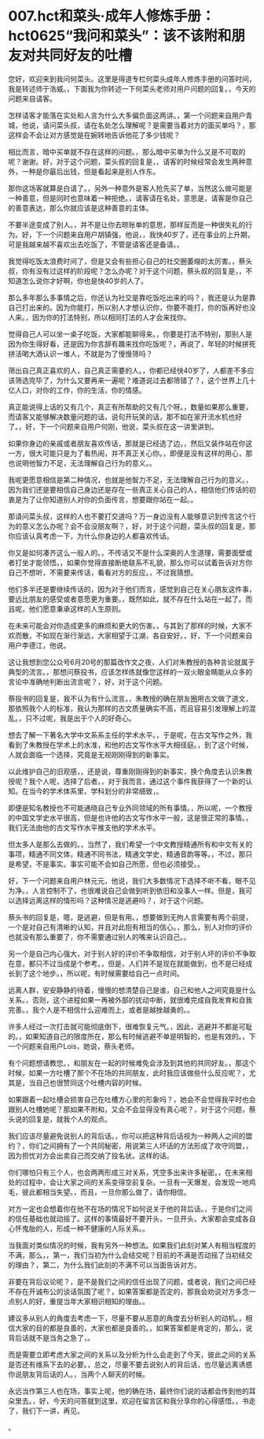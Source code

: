# 007.hct和菜头·成年人修炼手册：hct0625“我问和菜头”：该不该附和朋友对共同好友的吐槽 

您好，欢迎来到我问何菜头。这里是得道专栏何菜头成年人修炼手册的问答时间，我是转述师于浩威。，下面我为你转述一下何菜头老师对用户问题的回复。，今天的问题来自请客。

怎样请客才能落在实处和人言为什么大多偏负面这两讲。，第一个问题来自用户青城，他说，请问菜头叔，请在名处怎么理解呢？是需要当着对方的面买单吗？，那这样会不会让对方感觉是在婉转地告诉他花了多少钱呢？

相比而言，暗中买单就不存在这样的问题。，那么暗中买单为什么又是不可取的呢？谢谢。好，对于这个问题，菜头叔的回复是，，请客的时候经常会发生两种意外，一种是你最后出钱，但是看起来是别人作东。

那你这场客就算是白请了。，另外一种意外是客人抢先买了单，当然这么做可能是一种善意，但是同时也意味着一种拒绝。，请客请在名处，意思是，请客是你自己的善意表达，那么你就应该是这种善意的主体。

不要半途变成了别人。，并不是让你去晾账单的意思，那样反而是一种很失礼的行为。好，下一个问题来自用户胡镇强，他说，，我快40岁了，还在事业的上升期，可是我越来越不喜欢出去吃饭了，不管是请客还是备请。。

我觉得吃饭太浪费时间了，但是又会有些担心自己的社交圈萎缩的太厉害。，蔡头叔，你有没有过这样的阶段呢？怎么办呢？对于这个问题，蔡头叔的回复是，，不知道怎么说你才好啊，你也是快40岁的人了。

那么多年那么多事情之后，你还认为社交是靠吃饭吃出来的吗？，我还是认为是靠自己打出来的。因为你能打，所以别人才想认识你，你要不能打，你的饭再好也没人来。，因为你的打法特别，所以相同打法的人才会来找你。

觉得自己人可以坐一桌子吃饭，大家都能聊得来。，你要是打法不特别，那别人是因为你生得好看，还是因为你言辞有趣来找你吃饭呢？，再说了，年轻的时候拼死拼活喝大酒认识一堆人，不就是为了慢慢筛吗？

筛出自己真正喜欢的人，自己真正需要的人。，你都已经快40岁了，人都差不多应该筛选完毕了，为什么又要再来一遍呢？难道说过去都筛错了？，这个世界上几十亿人口，对你的工作，你的生活，你的情感。

真正能说得上话的又有几个，真正有所帮助的又有几个呀。，数量如果那么重要，而请客又能够解决数量问题的话，说句开玩笑的话，那不如在家开流水机也好了。，好，下一个问题来自用户何刚，他说，菜头叔在这一讲里讲到。

如果你身边的亲戚或者朋友喜欢传话，那就是已经选了边。，然后又装作站在你这一方，很大可能只是为了看热闹，并不真正关心你。，即便是没有这样的用心，那也说明他智力不足，无法理解自己行为的意义。。

我呢更愿意相信是第二种情况，也就是他智力不足，无法理解自己行为的意义。，因为我们还是要相信自己身边还是存在一些真正关心自己的人，相信他们传话的初衷是为了让你知道别人对你的负面传言，想要跟你站在一起。。

那请问菜头叔，这样的人也不要打交道吗？万一身边没有人能够意识到传言这个行为的意义怎么办呢？会不会没朋友啊？，好，对于这个问题，菜头叔的回复是，那你应该认真考虑一下，为什么你身边的人都喜欢传话。

你又是如何凑齐这么一般人的。，不传话又不是什么深奥的人生道理，需要面壁或者打坐才能领悟。，如果你觉得直接断绝联系不礼貌，那么你可以试着告诉对方你自己不想听，不需要来传话，看看对方的反应。，不过我猜想。

他们多半还是要继续传话的，因为对于他们而言，感觉到自己在关心朋友这件事，要远比朋友的感受或者意愿更为重要。，既然如此，就不存在什么站在一起了。而且呢，他们愿意秉承这样的人生原则。

在未来可能会对你造成更多的麻烦和更大的伤害。，与其到了那样的时候，大家不欢而散，不如现在渐行渐远，大家相望于江湖，各自安好。，好，下一个问题来自用户李德江，他说。

这让我想到您公众号6月20号的那篇改作文之夜，人们对朱教授的各种言论就属于典型的流言。，那想问蔡投书，应该怎样练就像您这样的一双火眼金睛能从众多的言论中准确地判断出流言呢？，好，对于这个问题。

蔡投书的回复是，我不认为有什么流言。，朱教授的确在朋友圈用古文做了道文，那依照我个人的标准，我认为那样的古文质量确实不高，而且容易引发理解上的混乱。，只不过呢，我是出于个人的好奇心。

想去了解一下著名大学中文系系主任的学术水平。，于是呢，在古文写作之外，我看到了朱教授在学术上的水准，和他的古文写作水平大相径庭。，到了这个时候，人就会面临一个选择，究竟是无视刚刚得到的新事实。

以此维护自己的旧观感，，还是说，尊重刚刚得到的新事实，换个角度去认识朱教授呢？我个人呢，选择了后者。，对于我而言，通过这个事件我获得了一个新的认知。在当今的学术体系里，学科划分的非常细致，。

即便是知名教授也不可能通晓自己专业外同领域的所有事情。，所以呢，一个教授的中国文学史水平很高，但是也许他的古文写作水平一般，这是很正常的事情。，我们无法由他的古文写作水平推支他的学术水平。

但太多人是那么去做的。，当然了，我们希望一个中文教授精通所有和中文有关的事项，精通不同文体，精通不同书法，精通文学史，精通音韵等等。，不过，那只是希望，不是事实。事实可能不会如自己所愿，但也必须接受。。

好，下一个问题来自用户林元元，他说，我们大多数情况下选择不听不看，眼不见为净。，人言控制不了，也很难说自己会做到听到依旧和没事人一样。但是，我可以选择远离这样的情形吗？这种情况是逃避吗？，对于这个问题。

蔡头书的回复是，嗯，是逃避，但是有用。，想要做到无拘人言需要有两个前提，一个是对自己有清晰的认知，并且对此抱有相当的信心。，那么，别人对你的评价也就没有那么重要了，你不需要通过别人的嘴来认识自己。。

另一个是自己内心强大，对于别人好的评价不争取相信，对于别人坏的评价不争取在意，都只不过当成是个参考。，但是，人们并不是现在就能做到，也不是已经成长到了这个地步。，所以呢，有时候需要给自己一点时间。

远离人群，安安静静的待着，慢慢的想清楚自己是谁，自己和他人之间究竟是什么关系。，否则，这个进程如果一再被外部的扰动中断，就很难完成自我发育和自我完善。，我个人是不相信什么迎难而上，或者是越挫越勇的。。

许多人经过一次打击就可能彻底倒下，很难恢复元气。，因此，逃避并不都是可耻的。，如果知道自己的限度所在，那么有时候逃避不单是明智的，也是有效的。，下一个问题来自用户Lois，她说，蔡头老师。

有个问题想请教您。，和朋友在一起的时候难免会涉及到其他的共同好友。，那这个时候，如果一方吐槽了那个不在场的共同朋友，此时我应该做些什么反应呢？，尤其是，当自己也很赞同这个吐槽内容的时候。

如果跟着一起吐槽会损害自己在吐槽方心里的形象吗？，她会不会觉得我平时也会跟别人吐槽她呢？那如果不附和，又会不会显得没有真心呢？，对于这个问题，蔡头说的回复是，就我个人的观点。

我们应该尽量避免说别人的背后话。，你可以把这种背后话视为一种两人之间的盟约？，你们之间拥有了一个共同秘密，用说第三人坏话的方法形成了攻守同盟，，因为担忧对方会出卖自己而交纳了投名状。这样的话。

你们哪怕只有三个人，也会两两形成三对关系，凭空多出来许多秘密。，在未来相处的过程中，会让大家之间的关系变得空前复杂。一旦有一天爆发，会发现一地鸡毛，彼此都相当失望。，而且，一旦你那么做了，请你相信。

对方一定也会想着你在他不在场的情况下如何说关于他的背后话。，于是你们之间的信任基础也就动摇了。这样的事情最好不要开头，一旦开头，大家都会变成各自心怀鬼胎的人，形成一种不健康的人际关系。。

当我面对类似情况的时候，我有另外一种想法。如果我们此刻对某人有相当程度的不满，那么，，第一，我们当初为什么会结交呢？目前的不满是否动摇了当初结交的理由？，第二，为什么我们此刻的不满不可以当面告诉对方。

非要在背后议论呢？，是不是我们之间的信任出现了问题，或者说，我们之间已经不存在开诚布公的谈话氛围了呢？，如果答案都是否定的，那我会劝说对方多念一点别人的好，重提当年大家相识相知的理由。。

建议多从别人的角度去考虑一下，尽量不要从恶意的角度去分析别人的动机。，相信大家的目的都是良善的，大家也都是良善的。，如果答案都是肯定的，那么，说背后话就不是当务之急了，。

而是需要立即考虑大家之间的关系以及分析为什么会走到了今天，彼此之间的关系是否还有维系下去的必要。，总之，尽量不要去说别人的背后话，也尽量远离诱惑你说朋友背后话的人。，当两个人聊天的时候。

永远当作第三人也在场，事实上呢，他的确在场，最终你们说的话都会传到他的耳朵里去。，好，今天的问答就到这里，欢迎在留言区和我分享你的心得感悟。，书走了，我们下一讲，再见。

。